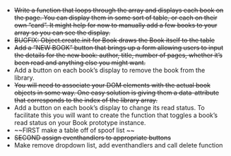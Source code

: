 * ~~Write a function that loops through the array and displays each book on the page. You can display them in some sort of table, or each on their own “card”. It might help for now to manually add a few books to your array so you can see the display.~~
* ~~BUGFIX: Object.create.init for Book draws the Book itself to the table~~
* ~~Add a “NEW BOOK” button that brings up a form allowing users to input the details for the new book: author, title, number of pages, whether it’s been read and anything else you might want.~~
* Add a button on each book’s display to remove the book from the library.
* ~~You will need to associate your DOM elements with the actual book objects in some way. One easy solution is giving them a data-attribute that corresponds to the index of the library array.~~
* Add a button on each book’s display to change its read status.
To facilitate this you will want to create the function that toggles a book’s read status on your Book prototype instance.
* ~~FIRST make a table off of spoof list ~~
* ~~SECOND assign eventhandlers to appropriate buttons~~
* Make remove dropdown list, add eventhandlers and call delete function